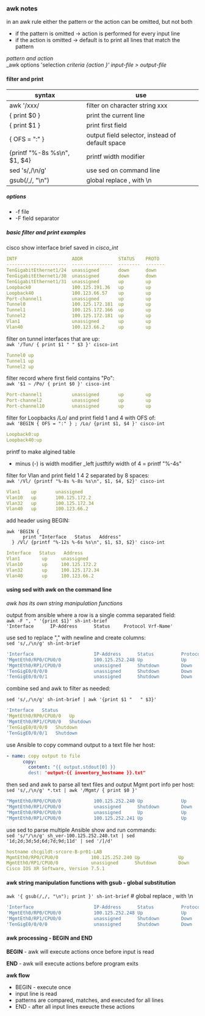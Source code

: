 ### awk notes

in an awk rule either the pattern or the action can be omitted, but not both
- if the pattern is omitted -> action is performed for every input line
- if the action is omitted -> default is to print all lines that match the pattern

*pattern and action*  
_awk options 'selection _criteria {action }' input-file > output-file_

#### filter and print  
| syntax | use |
|--------|-----|
| awk '/xxx/ | filter on character string xxx |
| { print $0 } | print the current line |
| { print $1 } | print first field |
| { OFS = ":" } | output field selector, instead of default space |
| {printf "%-8s %s\n", $1, $4} | printf width modifier |
| sed 's/,/\n/g' | use sed on command line |
| gsub(/,/, "\n") | global replace , with \n |

##### options
- -f file
- -F field separator

##### basic filter and print examples
cisco show interface brief saved in *cisco_int*
```yaml
INTF                    ADDR             STATUS    PROTO
----------------------  ---------------  --------  -------
TenGigabitEthernet1/24  unassigned       down      down
TenGigabitEthernet1/30  unassigned       down      down
TenGigabitEthernet1/31  unassigned       up        up
Loopback0               100.125.191.36   up        up
Loopback40              100.123.66.57    up        up
Port-channel1           unassigned       up        up
Tunnel0                 100.125.172.181  up        up
Tunnel1                 100.125.172.166  up        up
Tunnel2                 100.125.172.181  up        up
Vlan1                   unassigned       up        up
Vlan40                  100.123.66.2     up        up
```

filter on tunnel interfaces that are up:  
`awk '/Tun/ { print $1 " " $3 }' cisco-int`
```yaml
Tunnel0 up  
Tunnel1 up  
Tunnel2 up  
```
filter record where first field contains "Po":  
`awk '$1 ~ /Po/ { print $0 }' cisco-int`
```yaml
Port-channel1           unassigned       up        up
Port-channel2           unassigned       up        up
Port-channel10          unassigned       up        up
```
filter for Loopbacks /Lo/ and print field 1 and 4 with OFS of:  
`awk 'BEGIN { OFS = ":" } ; /Lo/ {print $1, $4 }' cisco-int`
```yaml
Loopback0:up
Loopback40:up
```
printf to make algined table  
* minus (-) is width modifier _left justftify width of 4 = printf "%-4s"

filter for Vlan and print field 1 4 2 separated by 8 spaces:     
`awk '/Vl/ {printf "%-8s %-8s %s\n", $1, $4, $2}' cisco-int`  
```yaml
Vlan1    up       unassigned
Vlan10   up       100.125.172.2
Vlan32   up       100.125.172.34
Vlan40   up       100.123.66.2
```
add header using BEGIN:

```
awk 'BEGIN {   
      print "Interface   Status   Address"
  } /Vl/ {printf "%-12s %-6s %s\n", $1, $3, $2}' cisco-int
  ```
```yaml
Interface   Status   Address
Vlan1        up     unassigned
Vlan10       up     100.125.172.2
Vlan32       up     100.125.172.34
Vlan40       up     100.123.66.2
```
#### using sed with awk on the command line
_awk has its own string manipulation functions_

output from ansible where a row is a single comma separated field:  
`awk -F ", " '{print $1}' sh-int-brief`  
 `'Interface      IP-Address      Status     Protocol Vrf-Name'`

use sed to replace "," with newline and create columns:  
`sed 's/,/\n/g' sh-int-brief`
```yaml
'Interface                      IP-Address      Status          Protocol Vrf-Name'
'MgmtEth0/RP0/CPU0/0            100.125.252.248 Up              Up      management'
'MgmtEth0/RP1/CPU0/0            unassigned      Shutdown        Down     default '
'TenGigE0/0/0/0                 unassigned      Shutdown        Down     default '
'TenGigE0/0/0/1                 unassigned      Shutdown        Down     default '
```
combine sed and awk to filter as needed:

`sed 's/,/\n/g' sh-int-brief | awk '{print $1 "   " $3}'`
```yaml
'Interface   Status
'MgmtEth0/RP0/CPU0/0   Up
'MgmtEth0/RP1/CPU0/0   Shutdown
'TenGigE0/0/0/0   Shutdown
'TenGigE0/0/0/1   Shutdown
```
use Ansible to copy command output to a text file her host:
```yaml
- name: copy output to file
      copy:
        content: "{{ output.stdout[0] }}
        dest: "output-{{ inventory_hostname }}.txt"
```
then sed and awk to parse all text files and output Mgmt port info per host:  
`sed 's/,/\n/g' *.txt | awk '/Mgmt/ { print $0 }'`
```yaml
"MgmtEth0/RP0/CPU0/0            100.125.252.240 Up              Up       management"
"MgmtEth0/RP1/CPU0/0            unassigned      Shutdown        Down     default"]
"MgmtEth0/RP0/CPU0/0            unassigned      Up              Up       default "
"MgmtEth0/RP1/CPU0/0            100.125.252.241 Up              Up       management"]
```
use sed to parse multiple Ansible show and run commands:  
`sed 's/"/\n/g' sh_ver-100.125.252.240.txt | sed '1d;2d;3d;5d;6d;7d;9d;11d' | sed '/]/d'`
```yaml
hostname chcgildt-srcore-B-pr01-LAB
MgmtEth0/RP0/CPU0/0            100.125.252.240 Up              Up       management
MgmtEth0/RP1/CPU0/0            unassigned      Shutdown        Down     default
Cisco IOS XR Software, Version 7.5.1
```

#### awk string manipulation functions with gsub - global substitution  
`awk '{ gsub(/,/, "\n"); print }' sh-int-brief`  # global replace , with \n
```yaml
'Interface                      IP-Address      Status          Protocol Vrf-Name'
'MgmtEth0/RP0/CPU0/0            100.125.252.248 Up              Up       management'
'MgmtEth0/RP1/CPU0/0            unassigned      Shutdown        Down     default '
'TenGigE0/0/0/0                 unassigned      Shutdown        Down     default '
```
#### awk processing - BEGIN and END

**BEGIN** - awk will execute actions once before input is read

**END** - awk will execute actions before program exits

**awk flow**
- BEGIN - execute once
- input line is read
- patterns are compared, matches, and executed for all lines
- END - after all input lines exeucte these actions
